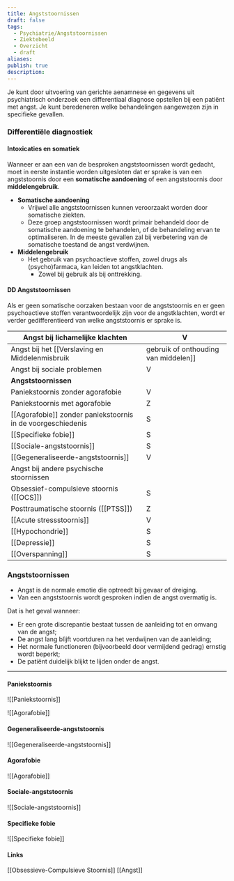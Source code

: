 ```yaml
---
title: Angststoornissen
draft: false
tags:
  - Psychiatrie/Angststoornissen
  - Ziektebeeld
  - Overzicht
  - draft
aliases: 
publish: true
description:
---
```




Je kunt door uitvoering van gerichte aenamnese en gegevens uit psychiatrisch onderzoek een differentiaal diagnose opstellen bij een patiënt met angst. Je kunt beredeneren welke behandelingen aangewezen zijn in specifieke gevallen.

### Differentiële diagnostiek

#### Intoxicaties en somatiek

Wanneer er aan een van de besproken angststoornissen wordt gedacht, moet in eerste instantie worden uitgesloten dat er sprake is van een angststoornis door een **somatische aandoening** of een angststoornis door **middelengebruik**. 

- **Somatische aandoening**
    - Vrijwel alle angststoornissen kunnen veroorzaakt worden door somatische ziekten. 
    - Deze groep angststoornissen wordt primair behandeld door de somatische aandoening te behandelen, of de behandeling ervan te optimaliseren. In de meeste gevallen zal bij verbetering van de somatische toestand de angst verdwijnen.
- **Middelengebruik**
    - Het gebruik van psychoactieve stoffen, zowel drugs als (psycho)farmaca, kan leiden tot angstklachten.
        - Zowel bij gebruik als bij onttrekking.

#### DD Angststoornissen

Als er geen somatische oorzaken bestaan voor de angststoornis en er geen psychoactieve stoffen verantwoordelijk zijn voor de angstklachten, wordt er verder gedifferentieerd van welke angststoornis er sprake is.

| Angst bij lichamelijke klachten | V |
| --- | --- |
| Angst bij het [[Verslaving en Middelenmisbruik|gebruik of onthouding van middelen]] | V |
| Angst bij sociale problemen | V |
| **Angststoornissen** |  |
| Paniekstoornis zonder agorafobie | V |
| Paniekstoornis met agorafobie | Z |
| [[Agorafobie]] zonder paniekstoornis in de voorgeschiedenis | S |
| [[Specifieke fobie]] | S |
| [[Sociale-angststoornis]] | S |
| [[Gegeneraliseerde-angststoornis]] | V |
| Angst bij andere psychische stoornissen |  |
| Obsessief-compulsieve stoornis ([[OCS]]) | S |
| Posttraumatische stoornis ([[PTSS]]) | Z |
| [[Acute stressstoornis]] | V |
| [[Hypochondrie]] | S |
| [[Depressie]] | S |
| [[Overspanning]]  | S |

### Angststoornissen
- Angst is de normale emotie die optreedt bij gevaar of dreiging.
- Van een angststoornis wordt gesproken indien de angst overmatig is. 

Dat is het geval wanneer:
- Er een grote discrepantie bestaat tussen de aanleidìng tot en omvang van de angst;
- De angst lang blìjft voortduren na het verdwijnen van de aanleìding;
- Het normale functioneren (bijvoorbeeld door vermijdend gedrag) ernstig wordt beperkt;
- De patiënt duidelijk blijkt te lijden onder de angst.

---
#### Paniekstoornis
![[Paniekstoornis]]


![[Agorafobie]]
 
#### Gegeneraliseerde-angststoornis
![[Gegeneraliseerde-angststoornis]]
#### Agorafobie
![[Agorafobie]]
#### Sociale-angststoornis
![[Sociale-angststoornis]]

#### Specifieke fobie
![[Specifieke fobie]]



#### Links
[[Obsessieve-Compulsieve Stoornis]]
[[Angst]]